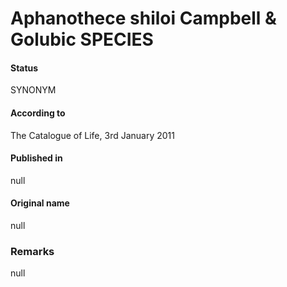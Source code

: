 # Aphanothece shiloi Campbell & Golubic SPECIES

#### Status
SYNONYM

#### According to
The Catalogue of Life, 3rd January 2011

#### Published in
null

#### Original name
null

### Remarks
null